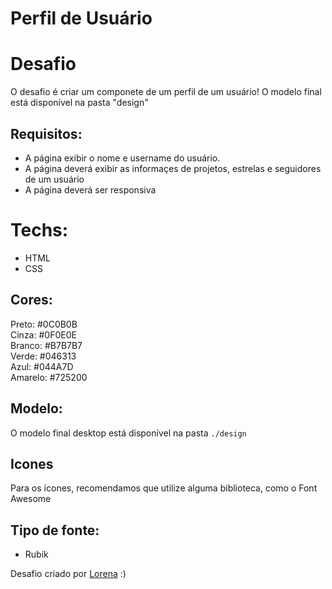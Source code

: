 # Perfil de Usuário
    
# Desafio
O desafio é criar um componete de um perfil de um usuário! O modelo final está disponível na pasta "design"

## Requisitos:
- A página exibir o nome e username do usuário.<br>
- A página deverá exibir as informaçes de projetos, estrelas e seguidores de um usuário<br>
- A página deverá ser responsiva


# Techs: 
- HTML
- CSS

## Cores:
Preto: #0C0B0B<br>
Cinza: #0F0E0E<br>
Branco: #B7B7B7<br>
Verde: #046313<br>
Azul: #044A7D<br>
Amarelo: #725200<br>

## Modelo:
O modelo final desktop está disponível na pasta `./design`

## Icones
Para os ícones, recomendamos que utilize alguma biblioteca, como o Font Awesome

## Tipo de fonte:
- Rubik

Desafio criado por  <a href="https://www.linkedin.com/in/lorenagmontes/">Lorena</a> :)
